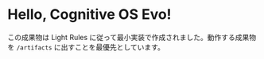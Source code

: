 # Hello, Cognitive OS Evo!

この成果物は Light Rules に従って最小実装で作成されました。動作する成果物を `/artifacts` に出すことを最優先としています。